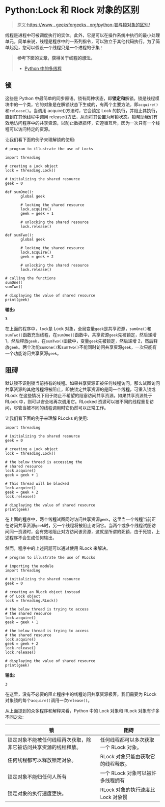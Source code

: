 # Python:Lock 和 Rlock 对象的区别

> 原文:[https://www . geeksforgeeks . org/python-锁与锁对象的区别/](https://www.geeksforgeeks.org/python-difference-between-lock-and-rlock-objects/)

线程是进程中可被调度执行的实体。此外，它是可以在操作系统中执行的最小处理单元。简单来说，线程是程序中的一系列指令，可以独立于其他代码执行。为了简单起见，您可以假设一个线程只是一个进程的子集！

> **参考下面的文章，获得关于线程的想法。**
> 
> *   [Python 中的多线程](http://geeksforgeeks.org/multithreading-python-set-1/)

## 锁

这些是 Python 中最简单的同步原语。锁有两种状态，即**锁定和**解锁。锁是线程模块中的一个类，它的对象是在解锁状态下生成的，有两个主要方法，即`acquire()`和`release()`。当调用 acquire()方法时，它会锁定 Lock 的执行，并阻止其执行，直到在其他线程中调用 release()方法，从而将其设置为解锁状态。锁帮助我们有效地访问程序中的共享资源，以防止数据损坏，它遵循互斥，因为一次只有一个线程可以访问特定的资源。

让我们看下面的例子来理解锁的使用:

```
# program to illustrate the use of Locks

import threading

# creating a Lock object
lock = threading.Lock()

# initializing the shared resource
geek = 0

def sumOne():
       global geek

       # locking the shared resource
       lock.acquire()
       geek = geek + 1

       # unlocking the shared resource
       lock.release()

def sumTwo():
       global geek

       # locking the shared resource
       lock.acquire()
       geek = geek + 2

       # unlocking the shared resource 
       lock.release()

# calling the functions
sumOne()
sumTwo()

# displaying the value of shared resource
print(geek)
```

**输出:**

```
3
```

在上面的程序中，`lock`是 Lock 对象，全局变量`geek`是共享资源，`sumOne()`和`sumTwo()`函数充当线程，在`sumOne()`函数中，共享资源`geek`先被锁定，然后递增 1，然后释放`geek`，在`sumTwo()`函数中，变量`geek`先被锁定，然后递增 2，然后释放`geek`。两个功能`sumOne()`和`sumTwo()`不能同时访问共享资源`geek`，一次只能有一个功能访问共享资源`geek`。

## 阻碍

默认锁不识别锁当前持有的线程。如果共享资源正被任何线程访问，那么试图访问共享资源的其他线程将被阻止，即使锁定共享资源的是同一个线程。可重入锁或 RLock 在这些情况下用于防止不希望的阻塞访问共享资源。如果共享资源处于 RLock 中，则可以安全地再次调用它。RLocked 资源可以被不同的线程重复访问，尽管当被不同的线程调用时它仍然可以正常工作。

让我们看下面的例子来理解 RLocks 的使用:

```
import threading

# initializing the shared resource
geek = 0

# creating a Lock object 
lock = threading.Lock()

# the below thread is accessing the
# shared resource
lock.acquire()
geek = geek + 1

# This thread will be blocked
lock.acquire() 
geek = geek + 2
lock.release()

# displaying the value of shared resource
print(geek)
```

在上面的程序中，两个线程试图同时访问共享资源`geek`，这里当一个线程当前正在访问共享资源`geek`时，另一个线程将被阻止访问它。当两个或多个线程试图访问同一资源时，会有效地阻止对方访问该资源，这就是所谓的死锁，由于死锁，上述程序不会生成任何输出。

然而，程序中的上述问题可以通过使用 RLock 来解决。

```
# program to illustrate the use of RLocks

# importing the module
import threading

# initializing the shared resource
geek = 0

# creating an RLock object instead 
# of Lock object 
lock = threading.RLock()

# the below thread is trying to access 
# the shared resource
lock.acquire()
geek = geek + 1

# the below thread is trying to access 
# the shared resource 
lock.acquire() 
geek = geek + 2
lock.release()
lock.release()

# displaying the value of shared resource
print(geek)
```

**输出:**

```
3
```

在这里，没有不必要的阻止程序中的线程访问共享资源极客。我们需要为 RLock 对象锁的每个`acquire()`调用一次`release()`。

从上面提到的众多程序和解释来看，Python 中的 Lock 对象和 RLock 对象有许多不同之处:

| 锁 | 阻碍 |
| --- | --- |
| 锁定对象不能被任何线程再次获取，除非它被访问共享资源的线程释放。 | 任何线程都可以多次获取一个 RLock 对象。 |
| 任何线程都可以释放锁定对象。 | RLock 对象只能由获取它的线程释放。 |
| 锁定对象不能归任何人所有 | 一个 RLock 对象可以被许多线程拥有 |
| 锁定对象的执行速度更快。 | RLock 对象的执行速度比 Lock 对象慢 |